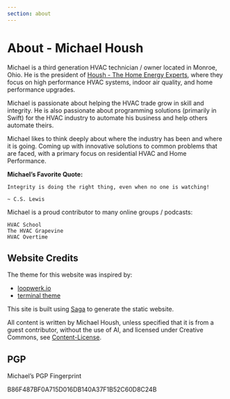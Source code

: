 ```yaml
---
section: about
---
```


# About - Michael Housh

Michael is a third generation HVAC technician / owner located in Monroe, Ohio. He is the president
of [Housh - The Home Energy Experts](https://www.houshhomeenergy.com), where they focus on high
performance HVAC systems, indoor air quality, and home performance upgrades.

Michael is passionate about helping the HVAC trade grow in skill and integrity. He is also
passionate about programming solutions (primarily in Swift) for the HVAC industry to automate his
business and help others automate theirs.

Michael likes to think deeply about where the industry has been and where it is going. Coming up
with innovative solutions to common problems that are faced, with a primary focus on residential
HVAC and Home Performance.

**Michael’s Favorite Quote:**

    Integrity is doing the right thing, even when no one is watching!

    ~ C.S. Lewis

Michael is a proud contributor to many online groups / podcasts:

    HVAC School
    The HVAC Grapevine
    HVAC Overtime

## Website Credits

The theme for this website was inspired by:

- [loopwerk.io](https://loopwerk.io)
- [terminal theme](https://github.com/panr/hugo-theme-terminal)

This site is built using [Saga](https://github.com/loopwerk/Saga.git) to generate the static
website.

All content is written by Michael Housh, unless specified that it is from a guest contributor,
without the use of AI, and licensed under Creative Commons, see
[Content-License](https://github.com/m-housh/mhoush.com/blob/main/LICENSE-CONTENT).

## PGP

Michael’s PGP Fingerprint

B86F487BF0A715D016DB140A37F1B52C60D8C24B
